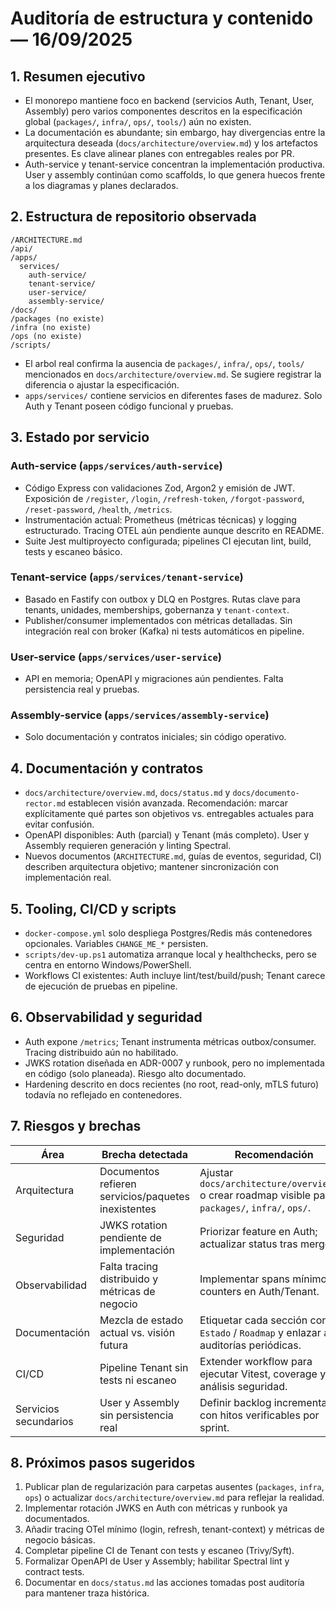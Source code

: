 # Auditoría de estructura y contenido — 16/09/2025

## 1. Resumen ejecutivo
- El monorepo mantiene foco en backend (servicios Auth, Tenant, User, Assembly) pero varios componentes descritos en la especificación global (`packages/`, `infra/`, `ops/`, `tools/`) aún no existen.
- La documentación es abundante; sin embargo, hay divergencias entre la arquitectura deseada (`docs/architecture/overview.md`) y los artefactos presentes. Es clave alinear planes con entregables reales por PR.
- Auth-service y tenant-service concentran la implementación productiva. User y assembly continúan como scaffolds, lo que genera huecos frente a los diagramas y planes declarados.

## 2. Estructura de repositorio observada
```
/ARCHITECTURE.md
/api/
/apps/
  services/
    auth-service/
    tenant-service/
    user-service/
    assembly-service/
/docs/
/packages (no existe)
/infra (no existe)
/ops (no existe)
/scripts/
```
- El arbol real confirma la ausencia de `packages/`, `infra/`, `ops/`, `tools/` mencionados en `docs/architecture/overview.md`. Se sugiere registrar la diferencia o ajustar la especificación.
- `apps/services/` contiene servicios en diferentes fases de madurez. Solo Auth y Tenant poseen código funcional y pruebas.

## 3. Estado por servicio
### Auth-service (`apps/services/auth-service`)
- Código Express con validaciones Zod, Argon2 y emisión de JWT. Exposición de `/register`, `/login`, `/refresh-token`, `/forgot-password`, `/reset-password`, `/health`, `/metrics`.
- Instrumentación actual: Prometheus (métricas técnicas) y logging estructurado. Tracing OTEL aún pendiente aunque descrito en README.
- Suite Jest multiproyecto configurada; pipelines CI ejecutan lint, build, tests y escaneo básico.

### Tenant-service (`apps/services/tenant-service`)
- Basado en Fastify con outbox y DLQ en Postgres. Rutas clave para tenants, unidades, memberships, gobernanza y `tenant-context`.
- Publisher/consumer implementados con métricas detalladas. Sin integración real con broker (Kafka) ni tests automáticos en pipeline.

### User-service (`apps/services/user-service`)
- API en memoria; OpenAPI y migraciones aún pendientes. Falta persistencia real y pruebas.

### Assembly-service (`apps/services/assembly-service`)
- Solo documentación y contratos iniciales; sin código operativo.

## 4. Documentación y contratos
- `docs/architecture/overview.md`, `docs/status.md` y `docs/documento-rector.md` establecen visión avanzada. Recomendación: marcar explícitamente qué partes son objetivos vs. entregables actuales para evitar confusión.
- OpenAPI disponibles: Auth (parcial) y Tenant (más completo). User y Assembly requieren generación y linting Spectral.
- Nuevos documentos (`ARCHITECTURE.md`, guías de eventos, seguridad, CI) describen arquitectura objetivo; mantener sincronización con implementación real.

## 5. Tooling, CI/CD y scripts
- `docker-compose.yml` solo despliega Postgres/Redis más contenedores opcionales. Variables `CHANGE_ME_*` persisten.
- `scripts/dev-up.ps1` automatiza arranque local y healthchecks, pero se centra en entorno Windows/PowerShell.
- Workflows CI existentes: Auth incluye lint/test/build/push; Tenant carece de ejecución de pruebas en pipeline.

## 6. Observabilidad y seguridad
- Auth expone `/metrics`; Tenant instrumenta métricas outbox/consumer. Tracing distribuido aún no habilitado.
- JWKS rotation diseñada en ADR-0007 y runbook, pero no implementada en código (solo planeada). Riesgo alto documentado.
- Hardening descrito en docs recientes (no root, read-only, mTLS futuro) todavía no reflejado en contenedores.

## 7. Riesgos y brechas
| Área | Brecha detectada | Recomendación |
|------|-----------------|---------------|
| Arquitectura | Documentos refieren servicios/paquetes inexistentes | Ajustar `docs/architecture/overview.md` o crear roadmap visible para `packages/`, `infra/`, `ops/`. |
| Seguridad | JWKS rotation pendiente de implementación | Priorizar feature en Auth; actualizar status tras merge. |
| Observabilidad | Falta tracing distribuido y métricas de negocio | Implementar spans mínimos y counters en Auth/Tenant. |
| Documentación | Mezcla de estado actual vs. visión futura | Etiquetar cada sección con `Estado` / `Roadmap` y enlazar a auditorías periódicas. |
| CI/CD | Pipeline Tenant sin tests ni escaneo | Extender workflow para ejecutar Vitest, coverage y análisis seguridad. |
| Servicios secundarios | User y Assembly sin persistencia real | Definir backlog incremental con hitos verificables por sprint. |

## 8. Próximos pasos sugeridos
1. Publicar plan de regularización para carpetas ausentes (`packages`, `infra`, `ops`) o actualizar `docs/architecture/overview.md` para reflejar la realidad.
2. Implementar rotación JWKS en Auth con métricas y runbook ya documentados.
3. Añadir tracing OTel mínimo (login, refresh, tenant-context) y métricas de negocio básicas.
4. Completar pipeline CI de Tenant con tests y escaneo (Trivy/Syft).
5. Formalizar OpenAPI de User y Assembly; habilitar Spectral lint y contract tests.
6. Documentar en `docs/status.md` las acciones tomadas post auditoría para mantener traza histórica.
